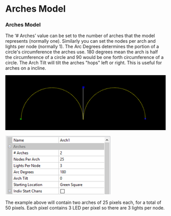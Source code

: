 # Arches Model

### Arches Model

The ‘\# Arches’ value can be set to the number of arches that the model represents \(normally one\).  Similarly you can set the nodes per arch and lights per node \(normally 1\). The Arc Degrees determines the portion of a circle's circumference the arches use. 180 degrees mean the arch is half the circumference of a circle and 90 would be one forth circumference of a circle. The Arch Tilt will tilt the arches "hops" left or right. This is useful for arches on a incline. 

![](../../../.gitbook/assets/image%20%28507%29.png)

![](../../../.gitbook/assets/image%20%28539%29.png)

The example above will contain two arches of 25 pixels each, for a total of 50 pixels. Each pixel contains 3 LED per pixel so there are 3 lights per node.

